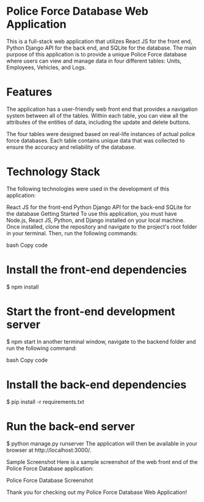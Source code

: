 # Police Force Database Web Application
This is a full-stack web application that utilizes React JS for the front end, Python Django API for the back end, and SQLite for the database. The main purpose of this application is to provide a unique Police Force database where users can view and manage data in four different tables: Units, Employees, Vehicles, and Logs.

# Features
The application has a user-friendly web front end that provides a navigation system between all of the tables. Within each table, you can view all the attributes of the entities of data, including the update and delete buttons.

The four tables were designed based on real-life instances of actual police force databases. Each table contains unique data that was collected to ensure the accuracy and reliability of the database.

# Technology Stack
The following technologies were used in the development of this application:

React JS for the front-end
Python Django API for the back-end
SQLite for the database
Getting Started
To use this application, you must have Node.js, React JS, Python, and Django installed on your local machine. Once installed, clone the repository and navigate to the project's root folder in your terminal. Then, run the following commands:

bash
Copy code
# Install the front-end dependencies
$ npm install

# Start the front-end development server
$ npm start
In another terminal window, navigate to the backend folder and run the following command:

bash
Copy code
# Install the back-end dependencies
$ pip install -r requirements.txt

# Run the back-end server
$ python manage.py runserver
The application will then be available in your browser at http://localhost:3000/.

Sample Screenshot
Here is a sample screenshot of the web front end of the Police Force Database application:

Police Force Database Screenshot

Thank you for checking out my Police Force Database Web Application!
